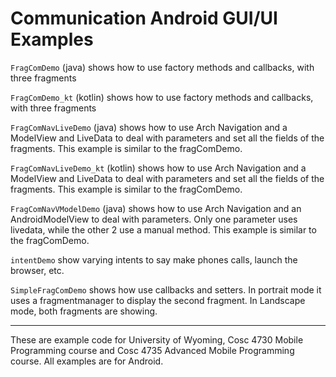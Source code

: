 Communication Android GUI/UI Examples
===========

`FragComDemo` (java) shows how to use factory methods and callbacks, with three fragments

`FragComDemo_kt` (kotlin) shows how to use factory methods and callbacks, with three fragments

`FragComNavLiveDemo` (java) shows how to use Arch Navigation and a ModelView and LiveData to deal with parameters and set all the fields of the fragments.  This example is similar to the fragComDemo.

`FragComNavLiveDemo_kt` (kotlin) shows how to use Arch Navigation and a ModelView and LiveData to deal with parameters and set all the fields of the fragments.  This example is similar to the fragComDemo.

`FragComNavVModelDemo` (java) shows how to use Arch Navigation and an AndroidModelView to deal with parameters.  Only one parameter uses livedata, while the other 2 use a manual method. This example is similar to the fragComDemo.

`intentDemo` show varying intents to say make phones calls, launch the browser, etc.

`SimpleFragComDemo` shows how use callbacks and setters.  In portrait mode it uses a fragmentmanager to display the second fragment.  In Landscape mode, both fragments are showing.





---

These are example code for University of Wyoming, Cosc 4730 Mobile Programming course and Cosc 4735 Advanced Mobile Programming course.
All examples are for Android.
